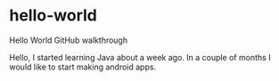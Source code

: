 # hello-world
Hello World GitHub walkthrough

Hello, I started learning Java about a week ago. In a couple of months I would like to start making android apps.


